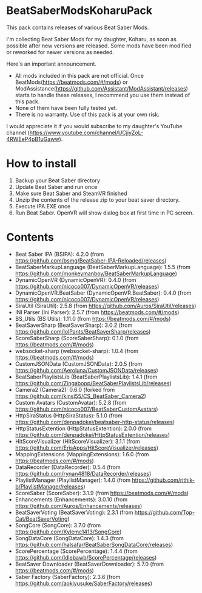 # BeatSaberModsKoharuPack
This pack contains releases of various Beat Saber Mods.

I'm collecting Beat Saber Mods for my daughter, Koharu, as soon as possible after new versions are released.
Some mods have been modified or reworked for newer versions as needed.

Here's an important announcement.
* All mods included in this pack are not official. Once BeatMods(https://beatmods.com/#/mods) or ModAssistance(https://github.com/Assistant/ModAssistant/releases) starts to handle these releases, I recommend you use them instead of this pack.
* None of them have been fully tested yet.
* There is no warranty. Use of this pack is at your own risk.

I would appreciate it if you would subscribe to my daughter's YouTube channel (https://www.youtube.com/channel/UCjiyZoL-4RWEeP4pB1uGaww).

# How to install

1. Backup your Beat Saber directory
2. Update Beat Saber and run once
3. Make sure Beat Saber and SteamVR finished
4. Unzip the contents of the release zip to your beat saver directory.
5. Execute IPA.EXE once
6. Run Beat Saber. OpenVR will show dialog box at first time in PC screen.

# Contents

* Beat Saber IPA (BSIPA): 4.2.0 (from https://github.com/bsmg/BeatSaber-IPA-Reloaded/releases)
* BeatSaberMarkupLanguage (BeatSaberMarkupLanguage): 1.5.5 (from https://github.com/monkeymanboy/BeatSaberMarkupLanguage)
* DynamicOpenVR (DynamicOpenVR): 0.4.0 (from https://github.com/nicoco007/DynamicOpenVR/releases)
* DynamicOpenVR.BeatSaber (DynamicOpenVR.BeatSaber): 0.4.0 (from https://github.com/nicoco007/DynamicOpenVR/releases)
* SiraUtil (SiraUtil): 2.5.8 (from https://github.com/Auros/SiraUtil/releases)
* INI Parser (Ini Parser): 2.5.7 (from https://beatmods.com/#/mods)
* BS_Utils (BS Utils): 1.11.0 (from https://beatmods.com/#/mods)
* BeatSaverSharp (BeatSaverSharp): 3.0.2 (from https://github.com/lolPants/BeatSaverSharp/releases)
* ScoreSaberSharp (ScoreSaberSharp): 0.1.0 (from https://beatmods.com/#/mods)
* websocket-sharp (websocket-sharp): 1.0.4 (from https://beatmods.com/#/mods)
* CustomJSONData (CustomJSONData): 2.0.5 (from https://github.com/Aeroluna/CustomJSONData/releases)
* BeatSaberPlaylistsLib (BeatSaberPlaylistsLib): 1.4.1 (from https://github.com/Zingabopp/BeatSaberPlaylistsLib/releases)
* Camera2 (Camera2): 0.6.0 (forked from https://github.com/kinsi55/CS_BeatSaber_Camera2)
* Custom Avatars (CustomAvatar): 5.2.8 (from https://github.com/nicoco007/BeatSaberCustomAvatars)
* HttpSiraStatus (HttpSiraStatus): 5.1.0 (from https://github.com/denpadokei/beatsaber-http-status/releases)
* HttpStatusExtention (HttpStatusExtention): 2.0.0 (from https://github.com/denpadokei/HttpStatusExtention/releases)
* HitScoreVisualizer (HitScoreVisualizer): 3.1.1 (from https://github.com/ErisApps/HitScoreVisualizer/releases)
* MappingExtensions (MappingExtensions): 1.6.0 (from https://beatmods.com/#/mods)
* DataRecorder (DataRecorder): 0.5.4 (from https://github.com/rynan4818/DataRecorder/releases)
* PlaylistManager (PlaylistManager): 1.4.0 (from https://github.com/rithik-b/PlaylistManager/releases)
* ScoreSaber (ScoreSaber): 3.1.9 (from https://beatmods.com/#/mods)
* Enhancements (Enhancements): 3.0.10 (from https://github.com/Auros/Enhancements/releases)
* BeatSaverVoting (BeatSaverVoting): 2.3.1 (from https://github.com/Top-Cat/BeatSaverVoting)
* SongCore (SongCore): 3.7.0 (from https://github.com/Kylemc1413/SongCore)
* SongDataCore (SongDataCore): 1.4.3 (from https://github.com/halsafar/BeatSaberSongDataCore/releases)
* ScorePercentage (ScorePercentage): 1.4.4 (from https://github.com/Idlebawb/ScorePercentage/releases)
* BeatSaver Downloader (BeatSaverDownloader): 5.7.0 (from https://beatmods.com/#/mods)
* Saber Factory (SaberFactory): 2.3.6 (from https://github.com/aokiyusuke/SaberFactory/releases)
